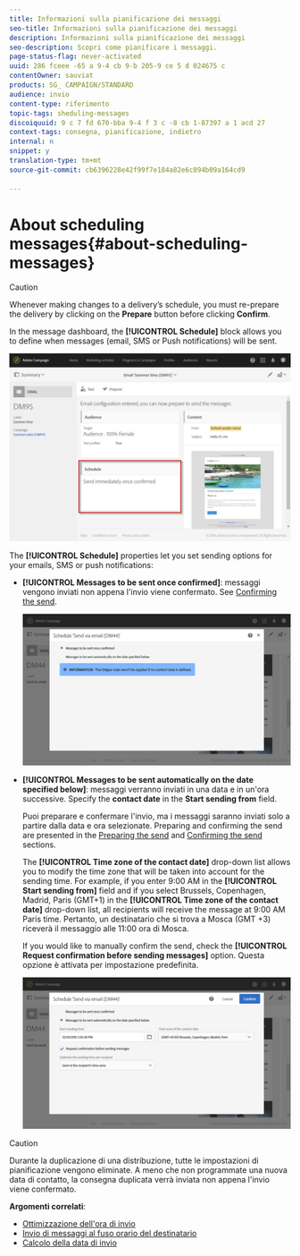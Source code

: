 ```yaml
---
title: Informazioni sulla pianificazione dei messaggi
seo-title: Informazioni sulla pianificazione dei messaggi
description: Informazioni sulla pianificazione dei messaggi
seo-description: Scopri come pianificare i messaggi.
page-status-flag: never-activated
uuid: 286 fceee -65 a 9-4 cb 9-b 205-9 ce 5 d 024675 c
contentOwner: sauviat
products: SG_ CAMPAIGN/STANDARD
audience: invio
content-type: riferimento
topic-tags: sheduling-messages
discoiquuid: 9 c 7 fd 670-bba 9-4 f 3 c -8 cb 1-87397 a 1 acd 27
context-tags: consegna, pianificazione, indietro
internal: n
snippet: y
translation-type: tm+mt
source-git-commit: cb6396228e42f99f7e184a82e6c894b09a164cd9

---
```



# About scheduling messages{#about-scheduling-messages}

>[!CAUTION]
>
>Whenever making changes to a delivery’s schedule, you must re-prepare the delivery by clicking on the **Prepare** button before clicking **Confirm**.

In the message dashboard, the **[!UICONTROL Schedule]** block allows you to define when messages (email, SMS or Push notifications) will be sent.

![](assets/delivery_dashboard.png)

The **[!UICONTROL Schedule]** properties let you set sending options for your emails, SMS or push notifications:

* **[!UICONTROL Messages to be sent once confirmed]**: messaggi vengono inviati non appena l'invio viene confermato. See [Confirming the send](../../sending/using/confirming-the-send.md).

   ![](assets/delivery_planning_1.png)

* **[!UICONTROL Messages to be sent automatically on the date specified below]**: messaggi verranno inviati in una data e in un'ora successive. Specify the **contact date** in the **Start sending from** field.

   Puoi preparare e confermare l'invio, ma i messaggi saranno inviati solo a partire dalla data e ora selezionate. Preparing and confirming the send are presented in the [Preparing the send](../../sending/using/preparing-the-send.md) and [Confirming the send](../../sending/using/confirming-the-send.md) sections.

   The **[!UICONTROL Time zone of the contact date]** drop-down list allows you to modify the time zone that will be taken into account for the sending time. For example, if you enter 9:00 AM in the **[!UICONTROL Start sending from]** field and if you select Brussels, Copenhagen, Madrid, Paris (GMT+1) in the **[!UICONTROL Time zone of the contact date]** drop-down list, all recipients will receive the message at 9:00 AM Paris time. Pertanto, un destinatario che si trova a Mosca (GMT +3) riceverà il messaggio alle 11:00 ora di Mosca.

   If you would like to manually confirm the send, check the **[!UICONTROL Request confirmation before sending messages]** option. Questa opzione è attivata per impostazione predefinita.

   ![](assets/delivery_planning.png)

>[!CAUTION]
>
>Durante la duplicazione di una distribuzione, tutte le impostazioni di pianificazione vengono eliminate. A meno che non programmate una nuova data di contatto, la consegna duplicata verrà inviata non appena l'invio viene confermato.

**Argomenti correlati**:

* [Ottimizzazione dell'ora di invio](../../sending/using/optimizing-the-sending-time.md)
* [Invio di messaggi al fuso orario del destinatario](../../sending/using/sending-messages-at-the-recipient-s-time-zone.md)
* [Calcolo della data di invio](../../sending/using/computing-the-sending-date.md)

